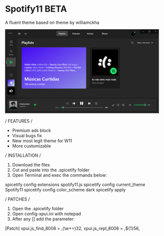 # Spotify11 BETA
A fluent theme based on theme by williamckha

![preview](https://github.com/bathtimethiago/Spotify11/blob/main/preview.png)

/ FEATURES /

- Premium ads block
- Visual bugs fix
- New most legit theme for W11
- More customizable

/ INSTALLATION /

1. Download the files
2. Cut and paste into the .spicetify folder
3. Open Terminal and exec the commands below:

spicetify config extensions spotify11.js
spicetify config current_theme Spotify11
spicetify config color_scheme dark
spicetify apply

/ PATCHES /

1. Open the .spicetify folder
2. Open config-xpui.ini with notepad
3. After any [] add the parameter:

[Patch]
xpui.js_find_8008 = ,(\w+=)32,
xpui.js_repl_8008 = ,${1}56,

